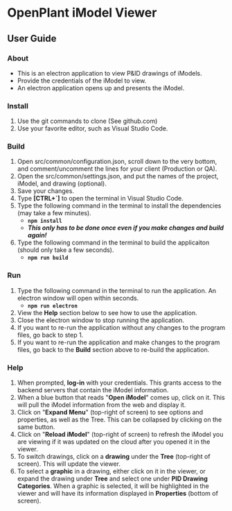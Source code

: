 # **OpenPlant iModel Viewer**

## **User Guide**

### **About**

- This is an electron application to view P&ID drawings of iModels.
- Provide the credentials of the iModel to view.
- An electron application opens up and presents the iModel.

### **Install**

1. Use the git commands to clone (See github.com)
2. Use your favorite editor, such as Visual Studio Code.

### **Build**

1. Open src/common/configuration.json, scroll down to the very bottom, and comment/uncomment the lines for your client (Production or QA).
2. Open the src/common/settings.json, and put the names of the project, iModel, and drawing (optional).
3. Save your changes.
4. Type **[CTRL+`]** to open the terminal in Visual Studio Code.
5. Type the following command in the terminal to install the dependencies (may take a few minutes).
   - **`npm install`**
   - **_This only has to be done once even if you make changes and build again!_**
6. Type the following command in the terminal to build the applicaiton (should only take a few seconds).
   - **`npm run build`**

### **Run**

1. Type the following command in the terminal to run the application. An electron window will open within seconds.
   - **`npm run electron`**
2. View the **Help** section below to see how to use the application.
3. Close the electron window to stop running the application.
4. If you want to re-run the application without any changes to the program files, go back to step 1.
5. If you want to re-run the application and make changes to the program files, go back to the **Build** section above to re-build the application.

### **Help**

1. When prompted, **log-in** with your credentials. This grants access to the backend servers that contain the iModel information.
2. When a blue button that reads "**Open iModel**" comes up, click on it. This will pull the iModel information from the web and display it.
3. Click on "**Expand Menu**" (top-right of screen) to see options and properties, as well as the Tree. This can be collapsed by clicking on the same button.
4. Click on "**Reload iModel**" (top-right of screen) to refresh the iModel you are viewing if it was updated on the cloud after you opened it in the viewer.
5. To switch drawings, click on a **drawing** under the **Tree** (top-right of screen). This will update the viewer.
6. To select a **graphic** in a drawing, either click on it in the viewer, or expand the drawing under **Tree** and select one under **PID Drawing Categories**. When a graphic is selected, it will be highlighted in the viewer and will have its information displayed in **Properties** (bottom of screen).
